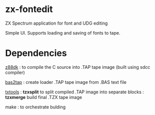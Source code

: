 # zx-fontedit
ZX Spectrum application for font and UDG editing

Simple UI. Supports loading and saving of fonts to tape.

# Dependencies
[z88dk](https://github.com/z88dk/z88dk)
: to compile the C source into .TAP tape image (built using sdcc compiler)

[bas2tap](https://github.com/speccyorg/bas2tap)
: create loader .TAP tape image from .BAS text file

[txtools](https://github.com/raymondlesley/tzxtools)
: **tzxsplit** to split compiled .TAP image into separate blocks
: **tzxmerge** build final .TZX tape image

make
: to orchestrate bulding
